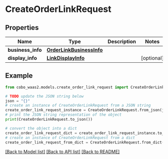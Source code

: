 # CreateOrderLinkRequest


## Properties

Name | Type | Description | Notes
------------ | ------------- | ------------- | -------------
**business_info** | [**OrderLinkBusinessInfo**](OrderLinkBusinessInfo.md) |  | 
**display_info** | [**LinkDisplayInfo**](LinkDisplayInfo.md) |  | [optional] 

## Example

```python
from cobo_waas2.models.create_order_link_request import CreateOrderLinkRequest

# TODO update the JSON string below
json = "{}"
# create an instance of CreateOrderLinkRequest from a JSON string
create_order_link_request_instance = CreateOrderLinkRequest.from_json(json)
# print the JSON string representation of the object
print(CreateOrderLinkRequest.to_json())

# convert the object into a dict
create_order_link_request_dict = create_order_link_request_instance.to_dict()
# create an instance of CreateOrderLinkRequest from a dict
create_order_link_request_from_dict = CreateOrderLinkRequest.from_dict(create_order_link_request_dict)
```
[[Back to Model list]](../README.md#documentation-for-models) [[Back to API list]](../README.md#documentation-for-api-endpoints) [[Back to README]](../README.md)


